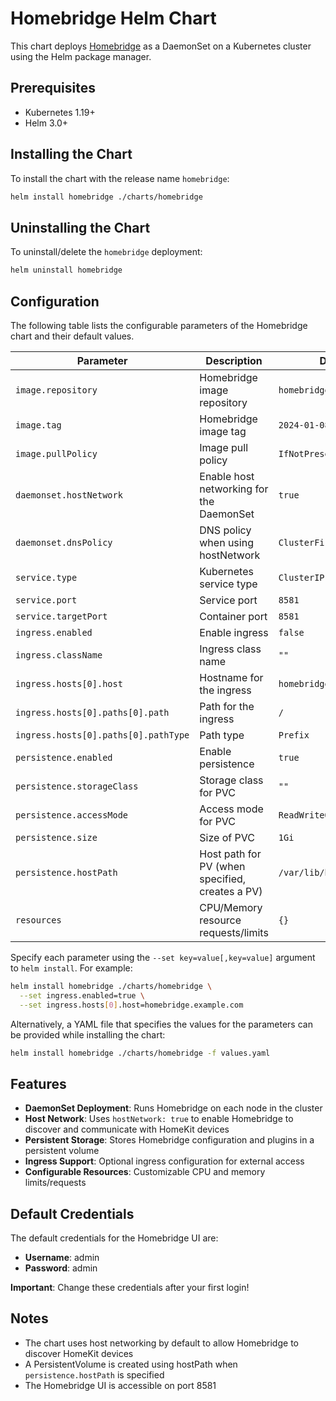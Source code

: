 # Homebridge Helm Chart

This chart deploys [Homebridge](https://homebridge.io) as a DaemonSet on a Kubernetes cluster using the Helm package manager.

## Prerequisites

- Kubernetes 1.19+
- Helm 3.0+

## Installing the Chart

To install the chart with the release name `homebridge`:

```bash
helm install homebridge ./charts/homebridge
```

## Uninstalling the Chart

To uninstall/delete the `homebridge` deployment:

```bash
helm uninstall homebridge
```

## Configuration

The following table lists the configurable parameters of the Homebridge chart and their default values.

Parameter | Description | Default |
-----------|-------------|---------|
`image.repository` | Homebridge image repository | `homebridge/homebridge` |
`image.tag` | Homebridge image tag | `2024-01-08` |
`image.pullPolicy` | Image pull policy | `IfNotPresent` |
`daemonset.hostNetwork` | Enable host networking for the DaemonSet | `true` |
`daemonset.dnsPolicy` | DNS policy when using hostNetwork | `ClusterFirstWithHostNet` |
`service.type` | Kubernetes service type | `ClusterIP` |
`service.port` | Service port | `8581` |
`service.targetPort` | Container port | `8581` |
`ingress.enabled` | Enable ingress | `false` |
`ingress.className` | Ingress class name | `""` |
`ingress.hosts[0].host` | Hostname for the ingress | `homebridge.local` |
`ingress.hosts[0].paths[0].path` | Path for the ingress | `/` |
`ingress.hosts[0].paths[0].pathType` | Path type | `Prefix` |
`persistence.enabled` | Enable persistence | `true` |
`persistence.storageClass` | Storage class for PVC | `""` |
`persistence.accessMode` | Access mode for PVC | `ReadWriteOnce` |
`persistence.size` | Size of PVC | `1Gi` |
`persistence.hostPath` | Host path for PV (when specified, creates a PV) | `/var/lib/homebridge` |
`resources` | CPU/Memory resource requests/limits | `{}` |

Specify each parameter using the `--set key=value[,key=value]` argument to `helm install`. For example:

```bash
helm install homebridge ./charts/homebridge \
  --set ingress.enabled=true \
  --set ingress.hosts[0].host=homebridge.example.com
```

Alternatively, a YAML file that specifies the values for the parameters can be provided while installing the chart:

```bash
helm install homebridge ./charts/homebridge -f values.yaml
```

## Features

- **DaemonSet Deployment**: Runs Homebridge on each node in the cluster
- **Host Network**: Uses `hostNetwork: true` to enable Homebridge to discover and communicate with HomeKit devices
- **Persistent Storage**: Stores Homebridge configuration and plugins in a persistent volume
- **Ingress Support**: Optional ingress configuration for external access
- **Configurable Resources**: Customizable CPU and memory limits/requests

## Default Credentials

The default credentials for the Homebridge UI are:
- **Username**: admin
- **Password**: admin

**Important**: Change these credentials after your first login!

## Notes

- The chart uses host networking by default to allow Homebridge to discover HomeKit devices
- A PersistentVolume is created using hostPath when `persistence.hostPath` is specified
- The Homebridge UI is accessible on port 8581
